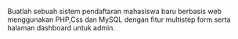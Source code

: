 Buatlah sebuah sistem pendaftaran mahasiswa baru berbasis web menggunakan PHP,Css dan MySQL dengan fitur multistep form serta halaman dashboard untuk admin.
